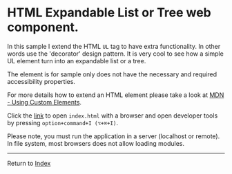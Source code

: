 # HTML Expandable List or Tree web component.

In this sample I extend the HTML `UL` tag to have extra functionality. In other words use the 'decorator' design pattern.
It is very cool to see how a simple UL element turn into an expandable list or a tree.

The element is for sample only does not have the necessary and required accessibility properties. 

For more details how to extend an HTML element please take a look at [MDN - Using Custom Elements](https://developer.mozilla.org/en-US/docs/Web/Web_Components/Using_custom_elements).

Click the [link](index.html) to open `index.html` with a browser and open developer tools by pressing `option+command+I (⌥+⌘+I)`.

Please note, you must run the application in a server (localhost or remote). In file system, most browsers
does not allow loading modules.

---
Return to [Index](../../README.md)